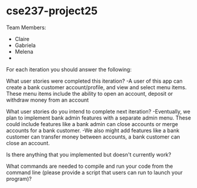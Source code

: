 # cse237-project25

Team Members:

* Claire
* Gabriela
* Melena
*

For each iteration you should answer the following:

What user stories were completed this iteration? 
-A user of this app can create a bank customer account/profile, and view and select menu items. 
These menu items include the ability to open an account, deposit or withdraw money from an account


What user stories do you intend to complete next iteration?
-Eventually, we plan to implement bank admin features with a separate admin menu. These could include features like a bank admin can close accounts or merge accounts for a bank customer.
-We also might add features like a bank customer can transfer money between accounts, a bank customer can close an account.

Is there anything that you implemented but doesn't currently work?

What commands are needed to compile and run your code from the command line (please provide a script that users can run to launch your program)?
